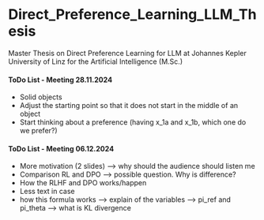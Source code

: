 # Direct_Preference_Learning_LLM_Thesis
Master Thesis on Direct Preference Learning for LLM at Johannes Kepler University of Linz for the Artificial Intelligence (M.Sc.)

#### ToDo List - Meeting 28.11.2024
- Solid objects
- Adjust the starting point so that it does not start in the middle of an object
- Start thinking about a preference (having x_1a and x_1b, which one do we prefer?)

#### ToDo List - Meeting 06.12.2024
- More motivation (2 slides) —> why should the audience should listen me
- Comparison RL and DPO —> possible question. Why is difference? 
- How the RLHF and DPO works/happen
- Less text in case 
- how this formula works —> explain of the variables —> pi_ref and pi_theta —> what is KL divergence
